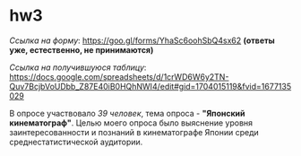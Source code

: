 # hw3
*Ссылка на форму*: https://goo.gl/forms/YhaSc6oohSbQ4sx62 **(ответы уже, естественно, не принимаются)**

*Ссылка на получившуюся таблицу*: https://docs.google.com/spreadsheets/d/1crWD6W6y2TN-Quv7BcjbVoUDbb_Z87E40iB0HQhNWI4/edit#gid=1704015119&fvid=1677135029

В опросе участвовало *39 человек*, тема опроса - **"Японский кинематограф"**. Целью моего опроса было выяснение уровня заинтересованности и познаний в кинематографе Японии среди среднестатистической аудитории.
